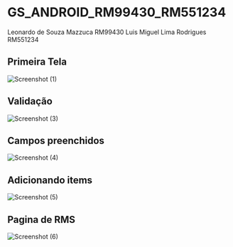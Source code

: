 ﻿# GS_ANDROID_RM99430_RM551234

 Leonardo de Souza Mazzuca RM99430
 Luis Miguel Lima Rodrigues RM551234

 ## Primeira Tela

 
![Screenshot (1)](https://github.com/user-attachments/assets/0263a626-2db3-4ad6-b884-3a72d5c90a7b)

## Validação 

![Screenshot (3)](https://github.com/user-attachments/assets/35778694-73b1-4324-9b42-bf23247f97a6)

## Campos preenchidos

![Screenshot (4)](https://github.com/user-attachments/assets/222f7c50-08b1-413c-8d73-b6ae5903ff55)

## Adicionando items

![Screenshot (5)](https://github.com/user-attachments/assets/37e6ba18-f53d-4c97-a51a-325e4a3499ab)

## Pagina de RMS

![Screenshot (6)](https://github.com/user-attachments/assets/3fd5d2e1-2038-4709-ba3f-4285deb9097e)
